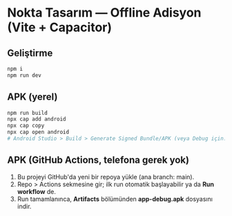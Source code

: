 
# Nokta Tasarım — Offline Adisyon (Vite + Capacitor)

## Geliştirme
```bash
npm i
npm run dev
```

## APK (yerel)
```bash
npm run build
npx cap add android
npx cap copy
npx cap open android
# Android Studio > Build > Generate Signed Bundle/APK (veya Debug için: ./gradlew assembleDebug)
```

## APK (GitHub Actions, telefona gerek yok)
1. Bu projeyi GitHub'da yeni bir repoya yükle (ana branch: main).
2. Repo > Actions sekmesine gir; ilk run otomatik başlayabilir ya da **Run workflow** de.
3. Run tamamlanınca, **Artifacts** bölümünden **app-debug.apk** dosyasını indir.
